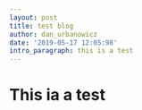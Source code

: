 ```yaml
---
layout: post
title: test blog
author: dan_urbanowicz
date: '2019-05-17 12:05:98'
intro_paragraph: this is a test
---
```

<h1>This ia a test</h1>
